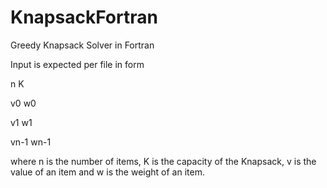 # KnapsackFortran
Greedy Knapsack Solver in Fortran

Input is expected per file in form

n K

v0 w0

v1 w1

vn-1 wn-1


where n is the number of items, K is the capacity of the Knapsack, v is the value of an item and w is the weight of an item.
